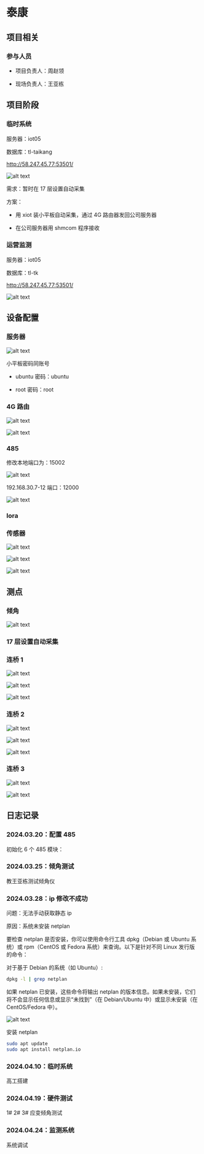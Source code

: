 # 泰康

## 项目相关

### 参与人员

- 项目负责人：周赵领

- 现场负责人：王亚栋

## 项目阶段

### 临时系统

服务器：iot05

数据库：tl-taikang

<http://58.247.45.77:53501/>

![alt text](img/6b753210cb7faef90f5a28f1c6b7001.png)

需求：暂时在 17 层设置自动采集

方案：

- 用 xiot 装小平板自动采集，通过 4G 路由器发回公司服务器

- 在公司服务器用 shmcom 程序接收

### 运营监测

服务器：iot05

数据库：tl-tk

<http://58.247.45.77:53501/>

![alt text](img/image-1.png)

## 设备配置

### 服务器

![alt text](img/image.png)

小平板密码同账号

- ubuntu 密码：ubuntu

- root 密码：root

### 4G 路由

![alt text](img/image-3.png)

![alt text](img/image-4.png)

### 485

修改本地端口为：15002

![alt text](img/6b753210cb7faef90f5a28f1c6b7001.png)

192.168.30.7-12 端口：12000

![alt text](./img/0320-rs485.png)

### lora

### 传感器

![alt text](img/f3d26a641d8e4b54bb3494f06696848.jpg)

![alt text](img/0f355217fda5769039978bd26103558.jpg)

![alt text](img/cdb852e22595f33648a557ba2b692fd.jpg)

## 测点

### 倾角

![alt text](img/10022d2c88ebc55154525669896843d.jpg)

### 17 层设置自动采集

### 连桥 1

![alt text](img/e6a50602694d8c67737c38a41464e6a.jpg)

![alt text](img/a36f9b4f685ca6f7cab0e9f8db08f83.jpg)

![alt text](img/2f0f56978318b5cd145be5b6d9d7b68.jpg)

### 连桥 2

![alt text](img/06843c19bcf6a958f635745946c3ab7.jpg)

![alt text](img/12a59e92d0ecced33485c8e68b95ea8.jpg)

![alt text](img/a7a5102b31a7ed3036dc6388a79571a.jpg)

### 连桥 3

![alt text](img/84b9dc1e5f2296145f92bcfedddd935.jpg)

![alt text](img/85bf1c349f4ef3dfb8894fa72b1522d.jpg)

## 日志记录

### 2024.03.20：配置 485

初始化 6 个 485 模块：

### 2024.03.25：倾角测试

教王亚栋测试倾角仪

### 2024.03.28：ip 修改不成功

问题：无法手动获取静态 ip

原因：系统未安装 netplan

要检查 netplan 是否安装，你可以使用命令行工具 dpkg（Debian 或 Ubuntu 系统）或 rpm（CentOS 或 Fedora 系统）来查询。以下是针对不同 Linux 发行版的命令：

对于基于 Debian 的系统（如 Ubuntu）:

```sh
dpkg -l | grep netplan
```

如果 netplan 已安装，这些命令将输出 netplan 的版本信息。如果未安装，它们将不会显示任何信息或显示“未找到”（在 Debian/Ubuntu 中）或显示未安装（在 CentOS/Fedora 中）。

![alt text](img/image-2.png)

安装 netplan

```sh
sudo apt update
sudo apt install netplan.io

```

### 2024.04.10：临时系统

高工搭建

### 2024.04.19：硬件测试

1# 2# 3# 应变倾角测试

### 2024.04.24：监测系统

系统调试
